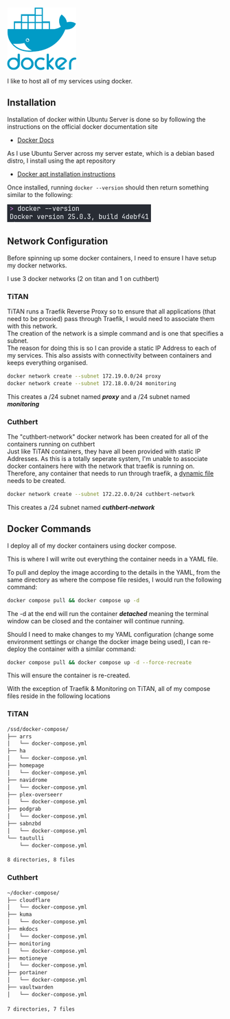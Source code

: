 ![](images/docker.png)

I like to host all of my services using docker.

## Installation

Installation of docker within Ubuntu Server is done so by following the instructions on the official docker documentation site  

- [Docker Docs](https://docs.docker.com/engine/install/)  

As I use Ubuntu Server across my server estate, which is a debian based distro, I install using the apt repository

- [Docker apt installation instructions](https://docs.docker.com/engine/install/ubuntu/#install-using-the-repository)  

Once installed, running `docker --version` should then return something similar to the following:  

![](<images/docker version.png>)  

## Network Configuration

Before spinning up some docker containers, I need to ensure I have setup my docker networks.

I use 3 docker networks (2 on titan and 1 on cuthbert)

### TiTAN

TiTAN runs a Traefik Reverse Proxy so to ensure that all applications (that need to be proxied) pass through Traefik, I would need to associate them with this network.    
The creation of the network is a simple command and is one that specifies a subnet.  
The reason for doing this is so I can provide a static IP Address to each of my services.  This also assists with connectivity between containers and keeps everything organised.

```bash
docker network create --subnet 172.19.0.0/24 proxy
docker network create --subnet 172.18.0.0/24 monitoring
```  

This creates a /24 subnet named ***proxy*** and a /24 subnet named ***monitoring***

### Cuthbert

The "cuthbert-network" docker network has been created for all of the containers running on cuthbert  
Just like TiTAN containers, they have all been provided with static IP Addresses.
As this is a totally seperate system, I'm unable to associate docker containers here with the network that traefik is running on.  Therefore, any container that needs to run through traefik, a [dynamic file](https://docs.xmsystems.co.uk/dynamic/) needs to be created.   

```bash
docker network create --subnet 172.22.0.0/24 cuthbert-network
```  

This creates a /24 subnet named ***cuthbert-network***

## Docker Commands

I deploy all of my docker containers using docker compose.  

This is where I will write out everything the container needs in a YAML file.

To pull and deploy the image according to the details in the YAML, from the same directory as where the compose file resides, I would run the following command:

```bash
docker compose pull && docker compose up -d
```

The -d at the end will run the container ***detached*** meaning the terminal window can be closed and the container will continue running.

Should I need to make changes to my YAML configuration (change some environment settings or change the docker image being used), I can re-deploy the container with a similar command:

```bash
docker compose pull && docker compose up -d --force-recreate
```

This will ensure the container is re-created.

With the exception of Traefik & Monitoring on TiTAN, all of my compose files reside in the following locations

### TiTAN

```sh
/ssd/docker-compose/
├── arrs
│   └── docker-compose.yml
├── ha
│   └── docker-compose.yml
├── homepage
│   └── docker-compose.yml
├── navidrome
│   └── docker-compose.yml
├── plex-overseerr
│   └── docker-compose.yml
├── podgrab
│   └── docker-compose.yml
├── sabnzbd
│   └── docker-compose.yml
└── tautulli
    └── docker-compose.yml

8 directories, 8 files
```

### Cuthbert

```sh
~/docker-compose/
├── cloudflare
│   └── docker-compose.yml
├── kuma
│   └── docker-compose.yml
├── mkdocs
│   └── docker-compose.yml
├── monitoring
│   └── docker-compose.yml
├── motioneye
│   └── docker-compose.yml
├── portainer
│   └── docker-compose.yml
├── vaultwarden
│   └── docker-compose.yml

7 directories, 7 files
```
